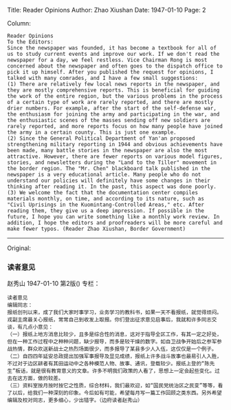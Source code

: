 Title: Reader Opinions
Author: Zhao Xiushan
Date: 1947-01-10
Page: 2

Column:

    Reader Opinions
    To the Editors:
    Since the newspaper was founded, it has become a textbook for all of us to study current events and improve our work. If we don't read the newspaper for a day, we feel restless. Vice Chairman Rong is most concerned about the newspaper and often goes to the dispatch office to pick it up himself. After you published the request for opinions, I talked with many comrades, and I have a few small suggestions:
    (1) There are relatively few local news reports in the newspaper, and they are mostly comprehensive reports. This is beneficial for guiding the work of the entire region, but the various problems in the process of a certain type of work are rarely reported, and there are mostly drier numbers. For example, after the start of the self-defense war, the enthusiasm for joining the army and participating in the war, and the enthusiastic scenes of the masses sending off new soldiers are rarely reported, and more reports focus on how many people have joined the army in a certain county. This is just one example.
    (2) Since the General Political Department of Yan'an proposed strengthening military reporting in 1944 and obvious achievements have been made, many battle stories in the newspaper are also the most attractive. However, there are fewer reports on various model figures, stories, and newsletters during the "Land to the Tiller" movement in the border region. The "Mr. Chen" blackboard talk published in the newspaper is a very educational article. Many people who do not understand our policies will definitely have some changes in their thinking after reading it. In the past, this aspect was done poorly.
    (3) We welcome the fact that the documentation center compiles materials monthly, on time, and according to its nature, such as "Civil Uprisings in the Kuomintang-Controlled Areas," etc. After reading them, they give us a deep impression. If possible in the future, I hope you can write something like a monthly work review. In addition, I hope the editors and proofreaders will be more careful and make fewer typos. (Reader Zhao Xiushan, Border Government)



<hr /> 

Original: 


### 读者意见
赵秀山
1947-01-10
第2版()
专栏：

    读者意见
    编辑同志：
    报纸创刊以来，成了我们大家时事学习，业务学习的教科书，如果一天不看报纸，就觉得烦闷。戎副主席最关心报纸，常常自己到收发上取报。你们登出征求意见启事后，我就和许多同志交谈，有几点小意见：
    （一）报纸上地方消息比较少，且多是综合性的消息，这对于指导全区工作，有其一定之好处，但在一种工作过程中之种种问题，缺少报导，而多是较干燥的数字。如自卫战争开始后之参军参战热情，群众欢送新战士之热烈场面很少，而多报导了某县多少人入伍，这仅仅是一个例子。
    （二）自四四年延安总政提出加强军事报导及显见成绩，报纸上许多战斗故事也最易引人入胜，不过对于边区耕者有其田运动中之各种模范人物、故事、通讯，登载较少。报纸上登的“陈先生”板话，就是很有教育意义的文章。许多不明我们政策的人看了，思想上一定会起些变化。过去在这方面，做的较差。
    （三）资料室按月按时按它之性质，综合材料，我们最欢迎，如“国民党统治区之民变”等等，看了以后，给我们一种深刻的印象。今后如有可能，希望每月写一篇工作回顾之类东西。另外希望编辑及校对同志，更多细心，少出错字。（边府读者赵秀山）
